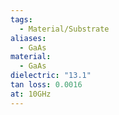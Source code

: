 ```yaml
---
tags:
  - Material/Substrate
aliases:
  - GaAs
material:
  - GaAs
dielectric: "13.1"
tan loss: 0.0016
at: 10GHz
---
```

